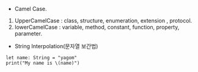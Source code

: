 - Camel Case.  
1. UpperCamelCase : class, structure, enumeration, extension , protocol. 
2. lowerCamelCase : variable, method, constant, function, property, parameter.    

- String Interpolation(문자열 보간법)
```
let name: String = "yagom"
print("My name is \(name)")
```
